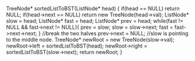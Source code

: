 TreeNode* sortedListToBST(ListNode* head) {
if(head == NULL)
return NULL;
if(head->next == NULL)
return new TreeNode(head->val);
ListNode* slow = head;
ListNode* fast = head;
ListNode* prev = head;
while(fast != NULL && fast->next != NULL){
prev = slow;
slow = slow->next;
fast = fast->next->next;
}
//break the two halves
prev->next = NULL;
//slow is pointing to the middle node.
TreeNode* newRoot = new TreeNode(slow->val);
newRoot->left = sortedListToBST(head);
newRoot->right = sortedListToBST(slow->next);
return newRoot;
}